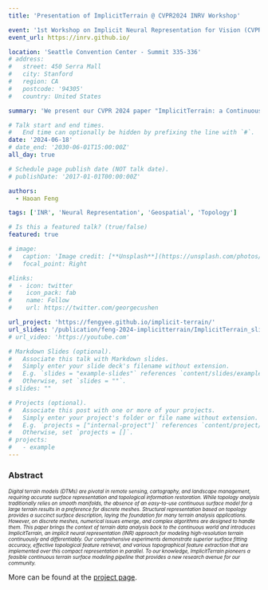 ```yaml
---
title: 'Presentation of ImplicitTerrain @ CVPR2024 INRV Workshop'

event: '1st Workshop on Implicit Neural Representation for Vision (CVPR2024)'
event_url: https://inrv.github.io/

location: 'Seattle Convention Center - Summit 335-336'
# address:
#   street: 450 Serra Mall
#   city: Stanford
#   region: CA
#   postcode: '94305'
#   country: United States

summary: 'We present our CVPR 2024 paper "ImplicitTerrain: a Continuous Surface Model for Terrain Data Analysis" at the 1st Workshop on Implicit Neural Representation for Vision'

# Talk start and end times.
#   End time can optionally be hidden by prefixing the line with `#`.
date: '2024-06-18'
# date_end: '2030-06-01T15:00:00Z'
all_day: true

# Schedule page publish date (NOT talk date).
# publishDate: '2017-01-01T00:00:00Z'

authors:
  - Haoan Feng

tags: ['INR', 'Neural Representation', 'Geospatial', 'Topology']

# Is this a featured talk? (true/false)
featured: true

# image:
#   caption: 'Image credit: [**Unsplash**](https://unsplash.com/photos/bzdhc5b3Bxs)'
#   focal_point: Right

#links:
#  - icon: twitter
#    icon_pack: fab
#    name: Follow
#    url: https://twitter.com/georgecushen

url_project: 'https://fengyee.github.io/implicit-terrain/'
url_slides: '/publication/feng-2024-implicitterrain/ImplicitTerrain_slides.pdf'
# url_video: 'https://youtube.com'

# Markdown Slides (optional).
#   Associate this talk with Markdown slides.
#   Simply enter your slide deck's filename without extension.
#   E.g. `slides = "example-slides"` references `content/slides/example-slides.md`.
#   Otherwise, set `slides = ""`.
# slides: ""

# Projects (optional).
#   Associate this post with one or more of your projects.
#   Simply enter your project's folder or file name without extension.
#   E.g. `projects = ["internal-project"]` references `content/project/deep-learning/index.md`.
#   Otherwise, set `projects = []`.
# projects:
#   - example
---
```


### Abstract
<span style='font-size:10px'>*Digital terrain models (DTMs) are pivotal in remote sensing, cartography, and landscape management, requiring accurate surface representation and topological information restoration. While topology analysis traditionally relies on smooth manifolds, the absence of an easy-to-use continuous surface model for a large terrain results in a preference for discrete meshes. Structural representation based on topology provides a succinct surface description, laying the foundation for many terrain analysis applications. However, on discrete meshes, numerical issues emerge, and complex algorithms are designed to handle them. This paper brings the context of terrain data analysis back to the continuous world and introduces ImplicitTerrain, an implicit neural representation (INR) approach for modeling high-resolution terrain continuously and differentiably. Our comprehensive experiments demonstrate superior surface fitting accuracy, effective topological feature retrieval, and various topographical feature extraction that are implemented over this compact representation in parallel. To our knowledge, ImplicitTerrain pioneers a feasible continuous terrain surface modeling pipeline that provides a new research avenue for our community.*</span>

More can be found at the [project page](https://fengyee.github.io/implicit-terrain/).
